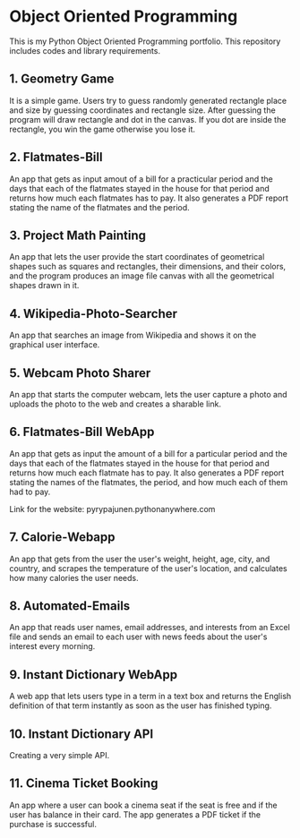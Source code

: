 
# Object Oriented Programming

This is my Python Object Oriented Programming portfolio. This repository includes codes and library requirements.

## 1. Geometry Game

  It is a simple game. Users try to guess randomly generated rectangle place and size by guessing coordinates and rectangle size. After guessing the program will draw rectangle and dot in the canvas. If you dot are inside the rectangle, you win the game otherwise you lose it.

## 2. Flatmates-Bill

  An app that gets as input amout of a bill for a practicular period 
and the days that each of the flatmates stayed in the house for that period
and returns how much each flatmates has to pay. It also generates a PDF report stating
the name of the flatmates and the period.

  
## 3. Project Math Painting

An app that lets the user provide the start coordinates of geometrical shapes such as
squares and rectangles, their dimensions, and their colors, and the program produces an image file canvas with all
the geometrical shapes drawn in it.

## 4. Wikipedia-Photo-Searcher

An app that searches an image from Wikipedia and shows it on the graphical user interface.

## 5. Webcam Photo Sharer

An app that starts the computer webcam, lets the user capture a photo
and uploads the photo to the web and creates a sharable link.

## 6. Flatmates-Bill WebApp

An app that gets as input the amount of a bill for a particular period
and the days that each of the flatmates stayed in the house for that period
and returns how much each flatmate has to pay. It also generates a PDF report
stating the names of the flatmates, the period, and how much each of them had to pay.

Link for the website: pyrypajunen.pythonanywhere.com 

## 7. Calorie-Webapp

An app that gets from the user the user's weight, height,
age, city, and country, and scrapes the temperature of the user's location,
and calculates how many calories the user needs.

## 8. Automated-Emails

An app that reads user names, email addresses, and interests from an Excel file and sends an email to each user
with news feeds about the user's interest every morning.

## 9. Instant Dictionary WebApp

A web app that lets users type in a term in a text box and returns the English definition of that term instantly as soon as the user has finished typing. 

## 10. Instant Dictionary API

Creating a very simple API.

## 11. Cinema Ticket Booking

An app where a user can book a cinema seat if the seat is free and if the user has balance in their card. The app generates a PDF ticket if the purchase is successful.
